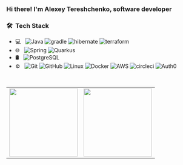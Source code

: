 ### Hi there! I'm Alexey Tereshchenko, software developer

<h3> 🛠 &nbsp;Tech Stack</h3>

- 💻 &nbsp;
  ![Java](https://img.shields.io/badge/-Java-333333?style=flat&logo=Java&logoColor=007396)
  ![gradle](https://img.shields.io/badge/-gradle-333?style=flat&logo=gradle&logoColor=green&link=https%3A%2F%2Fquarkus.io%2F)
  ![hibernate](https://img.shields.io/badge/-hibernate-333?style=flat&logo=hibernate&logoColor=brown&link=https%3A%2F%2Fquarkus.io%2F)
  ![terraform](https://img.shields.io/badge/-terraform-333?style=flat&logo=terraform&logoColor=violet)
- 🌐 &nbsp;
  ![Spring](https://img.shields.io/badge/-Spring-333333?style=flat&logo=spring)
  ![Quarkus](https://img.shields.io/badge/-Quarkus-333?style=flat&logo=quarkus&logoColor=blue&link=https%3A%2F%2Fquarkus.io%2F)
- 🛢 &nbsp;
  ![PostgreSQL](https://img.shields.io/badge/-PostgreSQL-333333?style=flat&logo=postgresql)
- ⚙️ &nbsp;
  ![Git](https://img.shields.io/badge/-Git-333333?style=flat&logo=git)
  ![GitHub](https://img.shields.io/badge/-GitHub-333333?style=flat&logo=github)
  ![Linux](https://img.shields.io/badge/-Linux-333333?style=flat&logo=linux)
  ![Docker](https://img.shields.io/badge/-Docker-333333?style=flat&logo=docker)
  ![AWS](https://img.shields.io/badge/-AWS-333?style=flat&logo=amazonaws&logoColor=orange&link=https%3A%2F%2Fquarkus.io%2F)
  ![circleci](https://img.shields.io/badge/-circleci-333?style=flat&logo=circleci&logoColor=white&link=https%3A%2F%2Fquarkus.io%2F)
  ![Auth0](https://img.shields.io/badge/-auth0-333?style=flat&logo=auth0&logoColor=white&link=https%3A%2F%2Fquarkus.io%2F)
<br/>

<a href="https://github.com/alexeytereshchenko">
  <table>
  <tr>
      <td><img height="180em" src="https://github-readme-stats.vercel.app/api?username=alexeytereshchenko&theme=radical&show_icons=true" /></td>
      <td>  <img height="180em" src="https://github-readme-stats.vercel.app/api/top-langs/?username=alexeytereshchenko&theme=radical&layout=compact" /></td>
  </tr>   
</table>
</a>
